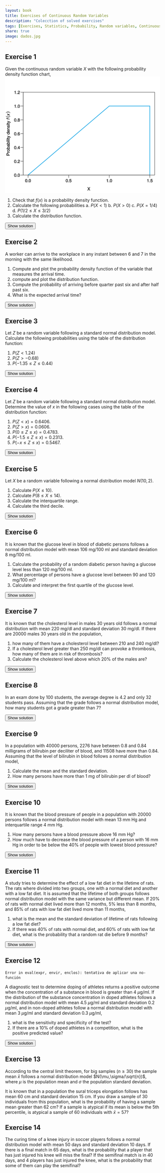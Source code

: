 ```yaml
---
layout: book
title: Exercises of Continuous Random Variables
description: "Colecction of solved exercises"
tags: [Exercises, Statistics, Probability, Random variables, Continuous random variables]
share: true
image: dados.jpg
---
```




## Exercise 1
Given the continuous random variable $X$ with the following probability density function chart,
<img src="img/vac-3-1.svg" title="plot of chunk vac-3" alt="plot of chunk vac-3" style="display: block; margin: auto;" />

1.  Check that $f(x)$ is a probability density function.
2.  Calculate the following probabilities
        a.  $P(X<1)$
        b.  $P(X>0)$
        c.  $P(X=1/4)$
        d.  $P(1/2\leq X\leq 3/2)$
3.  Calculate the distribution function.

<div><button class="solution">Show solution</button></div>
<div id="solution" style="display: none">
1. $P(X<1)=0.5$, $P(X>0)=1$, $P(X=1/4)=0$ and $P(1/2\leq X\leq 3/2)=0.875$. <br/>
2. $$
F(x)=
\begin{cases}
0 & \text{if $x<0$,} \\
x^2/2 & \text{if $0\leq x< 1$,} \\
x-5 & \text{if $1\leq x<1.5$,} \\
1 & \text{if $1.5\leq x$.}
\end{cases}
$$
</div>


## Exercise 2
A worker can arrive to the workplace in any instant between 6 and 7 in the morning with the same likelihood.

1.  Compute and plot the probability density function of the variable that measures the arrival time.
2.  compute and plot the distribution function.
3.  Compute the probability of arriving before quarter past six and after half past six.
4.  What is the expected arrival time?

<div><button class="solution">Show solution</button></div>
<div id="solution" style="display: none">
1. 
<img src="img/vac-6a-1.svg" title="plot of chunk vac-6a" alt="plot of chunk vac-6a" style="display: block; margin: auto;" />

2. 
<img src="img/vac-6b-1.svg" title="plot of chunk vac-6b" alt="plot of chunk vac-6b" style="display: block; margin: auto;" />

3. $P(X<6.25)=0.25$ and $P(X>6.5)=0.5$. <br/>
4. $\mu=6.5$.
</div>


## Exercise 3


Let $Z$ be a random variable following a standard normal distribution model. Calculate the following probabilities using the table of the distribution function:

1.  $P(Z<1.24)$
2.  $P(Z>-0.68)$
3.  $P(-1.35\leq Z\leq 0.44)$

<div><button class="solution">Show solution</button></div>
<div id="solution" style="display: none">
1.  $P(Z<1.24)=0.8925$. <br/>
2.  $P(Z>-0.68)=0.7517$. <br/>
3.  $P(-1.35\leq Z\leq 0.44)=0.5815$.
</div>


## Exercise 4


Let $Z$ be a random variable following a standard normal distribution model. Determine the value of $x$ in the following cases using the table of the distribution function:

1.  $P(Z<x)=0.6406$.
2.  $P(Z>x)=0.0606$.
3.  $P(0\leq Z\leq x)=0.4783$.
4.  $P(-1.5\leq Z\leq x)=0.2313$.
5.  $P(-x\leq Z\leq x)=0.5467$.

<div><button class="solution">Show solution</button></div>
<div id="solution" style="display: none">
1.  $x=0.3601$. <br/>
2.  $x=1.5498$. <br/>
3.  $x=2.0198$. <br/>
4.  $x=-0.5299$. <br/>
5.  $x=0.7499$.
</div>


## Exercise 5


Let $X$ be a random variable following a normal distribution model $N(10,2)$.

1.  Calculate $P(X\leq 10)$.
2.  Calculate $P(8\leq X\leq 14)$.
3.  Calculate the interquartile range.
4.  Calculate the third decile.

<div><button class="solution">Show solution</button></div>
<div id="solution" style="display: none">
1.  $P(X\leq 10)=0.5$. <br/>
2.  $P(8\leq X\leq 14)=0.8186$. <br/>
3.  $IQR=2.698$. <br/>
4.  $D_3=8.9512$. 
</div>


## Exercise 6


It is known that the glucose level in blood of diabetic persons follows a normal distribution model with mean 106 mg/100 ml and standard deviation 8 mg/100 ml.

1.  Calculate the probability of a random diabetic person having a glucose level less than 120 mg/100 ml.
2.  What percentage of persons have a glucose level between 90 and 120 mg/100 ml?
3.  Calculate and interpret the first quartile of the glucose level.

<div><button class="solution">Show solution</button></div>
<div id="solution" style="display: none">
1.  $P(X\leq 120)=0.9599$. <br/>
2.  $P(90\leq X\leq 120)=0.9372 \Rightarrow 93.72\%$. <br/>
3.  $Q_1=100.6041$ mg/100 ml. 
</div>


## Exercise 7

It is known that the cholesterol level in males 30 years old follows a normal distribution with mean 220 mg/dl and standard deviation 30 mg/dl. If there are 20000 males 30 years old in the population,

1.  how many of them have a cholesterol level between 210 and 240 mg/dl?
2.  If a cholesterol level greater than 250 mg/dl can provoke a thrombosis, how many of them are in risk of thrombosis?
3.  Calculate the cholesterol level above which 20% of the males are?

<div><button class="solution">Show solution</button></div>
<div id="solution" style="display: none">
1.  $P(210\leq X\leq 240)=0.3781 \Rightarrow 7561.3$ persons. <br/>
1.  $P(X> 250)=0.1587 \Rightarrow 3173.1$ persons. <br/>
3.  $P_{80}=245.2486$ mg/dl.
</div>


## Exercise 8


In an exam done by 100 students, the average degree is 4.2 and only 32 students pass. Assuming that the grade follows a normal distribution model, how many students got a grade greater than 7?

<div><button class="solution">Show solution</button></div>
<div id="solution" style="display: none">
$P(X>7)=0.0508 \Rightarrow 5.1$ students.
</div>


## Exercise 9

In a population with 40000 persons, 2276 have between 0.8 and 0.84 milligrams of bilirubin per deciliter of blood, and 11508 have more than 0.84. Assuming that the level of bilirubin in blood follows a normal distribution model,

1.  Calculate the mean and the standard deviation.
2.  How many persons have more than 1 mg of bilirubin per dl of blood?

<div><button class="solution">Show solution</button></div>
<div id="solution" style="display: none">
1. $\mu=0.7001$ mg/dl and $s=0.2497$ mg/dl. <br/>
2. $P(X>1)=0.1149 \Rightarrow 11.5$ persons.
</div>


## Exercise 10
It is known that the blood pressure of people in a population with 20000 persons follows a normal distribution model with mean 13 mm Hg and interquartile range 4 mm Hg.

1.  How many persons have a blood pressure above 16 mm Hg?
2.  How much have to decrease the blood pressure of a person with 16 mm Hg in order to be below the 40% of people with lowest blood pressure?

<div><button class="solution">Show solution</button></div>
<div id="solution" style="display: none">
1. $P(X>16)=0.1587 \Rightarrow 3174$ persons. <br/>
2. $D_4 = 12.25$ mm Hg, so, must decrease a least $3.75$ mm Hg.
</div> 


## Exercise 11


A study tries to determine the effect of a low fat diet in the lifetime of rats. The rats where divided into two groups, one with a normal diet and another with a low fat diet. It is assumed that the lifetime of both groups follows normal distribution model with the same variance but different mean. If 20% of rats with normal diet lived more than 12 months, 5% less than 8 months, and 85% of rats with low fat diet lived more than 11 months,

1.  what is the mean and the standard deviation of lifetime of rats following a low fat diet?
2.  If there was 40% of rats with normal diet, and 60% of rats with low fat diet, what is the probability that a random rat die before 9 months?

<div><button class="solution">Show solution</button></div>
<div id="solution" style="display: none">
1. $\mu_1=10.6461$ months and $s=1.6087$ months. <br/>
2. $P(X<9)=0.068$.
</div>


## Exercise 12

```
Error in eval(expr, envir, enclos): tentativa de aplicar una no-función
```

A diagnostic test to determine doping of athletes returns a positive outcome when the concentration of a substance in blood is greater than 4 $\mu$g/ml. If the distribution of the substance concentration in doped athletes follows a normal distribution model with mean 4.5 $\mu$g/ml and standard deviation 0.2 $\mu$g/ml, and in non-doped athletes follow a normal distribution model with mean 3 $\mu$g/ml and standard deviation 0.3 $\mu$g/ml,

1.  what is the sensitivity and specificity of the test?
2.  If there are a 10% of doped athletes in a competition, what is the positive predicted value?

<div><button class="solution">Show solution</button></div>
<div id="solution" style="display: none">
Naming $D$ to the event of being doped, $X$ to the concentration in doped athletes and $Y$ to the concentration in non-doped athletes, <br/>
1. Sensitivity $P(+\vert D) = P(X>4)=0.9938$ and specificity $P(-\vert \bar D)=P(Y<4)=0.9996$ <br/>
2. PPV $P(D\vert +) = 0.8213$.
</div>


## Exercise 13
According to the central limit theorem, for big samples ($n\geq 30$) the sample mean $\bar x$ follows a normal distribution model $N(\mu,\sigma/\sqrt{n})$, where $\mu$ is the population mean and $\sigma$ the population standard deviation.

It is known that in a population the sural triceps elongation follows has mean 60 cm and standard deviation 15 cm. If you draw a sample of 30 individuals from this population, what is the probability of having a sample mean greater than 62 cm? If a sample is atypical if its mean is below the 5th percentile, is atypical a sample of 60 individuals with $\bar x=57$?


## Exercise 14
The curing time of a knee injury in soccer players follows a normal distribution model with mean 50 days and standard deviation 10 days. If there is a final match in 65 days, what is the probability that a player that has just injured his knee will miss the final? If the semifinal match is in 40 days, and 4 players has just injured the knee, what is the probability that some of them can play the semifinal?






